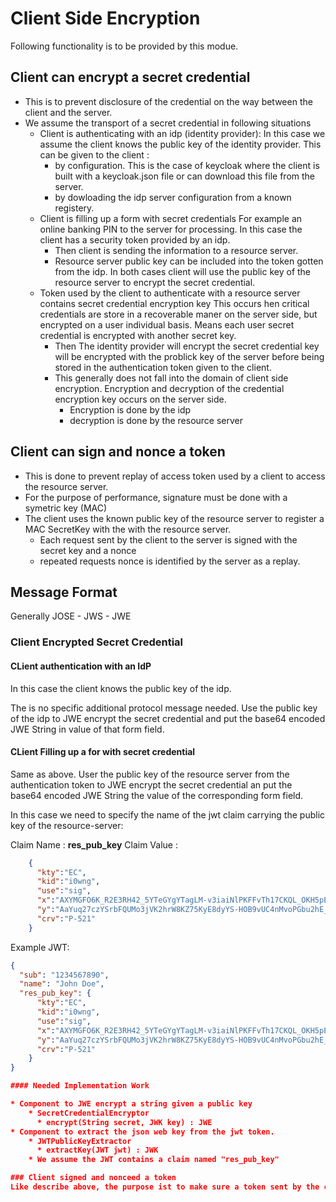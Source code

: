 # Client Side Encryption
Following functionality is to be provided by this modue.

## Client can encrypt a secret credential
  * This is to prevent disclosure of the credential on the way between the client and the server.
  * We assume the transport of a secret credential in following situations
    * Client is authenticating with an idp (identity provider): 
      In this case we assume the client knows the public key of the identity provider. This can be given to the client :
      * by configuration. This is the case of keycloak where the client is built with a keycloak.json file or can download this file from the server.
      * by dowloading the idp server configuration from a known registery.
    * Client is filling up a form with secret credentials
      For example an online banking PIN to the server for processing. In this case the client has a security token provided by an idp.
      * Then client is sending the information to a resource server.
      * Resource server public key can be included into the token gotten from the idp.
    In both cases client will use the public key of the resource server to encrypt the secret credential.
	* Token used by the client to authenticate with a resource server contains secret credential encryption key
	  This occurs hen critical credentials are store in a recoverable maner on the server side, but encrypted on a user individual basis. Means each user secret credential is encrypted with another secret key.
	  * Then The identity provider will encrypt the secret credential key will be encrypted with the problick key of the server before being stored in the authentication token given to the client.
	  * This generally does not fall into the domain of client side encryption. Encryption and decryption of the credential encryption key occurs on the server side.
	    * Encryption is done by the idp
	    * decryption is done by the resource server       

## Client can sign and nonce a token
  * This is done to prevent replay of access token used by a client to access the resource server.
  * For the purpose of performance, signature must be done with a symetric key (MAC) 
  * The client uses the known public key of the resource server to register a MAC SecretKey with the with the resource server.
    * Each request sent by the client to the server is signed with the secret key and a nonce
    * repeated requests nonce is identified by the server as a replay.
    
## Message Format

Generally JOSE - JWS - JWE

### Client Encrypted Secret Credential

#### CLient authentication with an IdP

In this case the client knows the public key of the idp.

The is no specific additional protocol message needed. Use the public key of the idp to JWE encrypt the secret credential and put the base64 encoded JWE String in value of that form field.

#### CLient Filling up a for with secret credential

Same as above. User the public key of the resource server from the authentication token to JWE encrypt the secret credential an put the base64 encoded JWE String the value of the corresponding form field.

In this case we need to specify the name of the jwt claim carrying the public key of the resource-server:

Claim Name : **res_pub_key**
Claim Value : 
```json
	{
      "kty":"EC",
      "kid":"i0wng",
      "use":"sig",
      "x":"AXYMGFO6K_R2E3RH42_5YTeGYgYTagLM-v3iaiNlPKFFvTh17CKQL_OKH5pEkj5U8mbel-0R1YrNuraRXtBztcVO",
      "y":"AaYuq27czYSrbFQUMo3jVK2hrW8KZ75KyE8dyYS-HOB9vUC4nMvoPGbu2hE_yBTLZLpuUvTOSSv150FLaBPhPLA2",
      "crv":"P-521"
    }
```
Example JWT:

```json
{
  "sub": "1234567890",
  "name": "John Doe",
  "res_pub_key": {
      "kty":"EC",
      "kid":"i0wng",
      "use":"sig",
      "x":"AXYMGFO6K_R2E3RH42_5YTeGYgYTagLM-v3iaiNlPKFFvTh17CKQL_OKH5pEkj5U8mbel-0R1YrNuraRXtBztcVO",
      "y":"AaYuq27czYSrbFQUMo3jVK2hrW8KZ75KyE8dyYS-HOB9vUC4nMvoPGbu2hE_yBTLZLpuUvTOSSv150FLaBPhPLA2",
      "crv":"P-521"
    }
}

#### Needed Implementation Work

* Component to JWE encrypt a string given a public key
	* SecretCredentialEncryptor
	  * encrypt(String secret, JWK key) : JWE
* Component to extract the json web key from the jwt token.
	* JWTPublicKeyExtractor
	  * extractKey(JWT jwt) : JWK
	* We assume the JWT contains a claim named "res_pub_key"

### Client signed and nonceed a token
Like describe above, the purpose ist to make sure a token sent by the client to the server can not be resent as result of a replay.

 